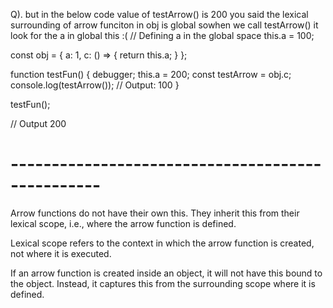 Q). but in the below code value of testArrow() is 200
you said the lexical surrounding of arrow funciton  in obj is global sowhen we call testArrow() it look for the a in global this :(
// Defining a in the global space
this.a = 100;

const obj = {
    a: 1,
    c: () => {
        return this.a;
    }
};

function testFun() {
    debugger;
    this.a = 200;
    const testArrow = obj.c;
    console.log(testArrow());  // Output: 100
}

testFun();

// Output 200

# -------------------------------------------------


Arrow functions do not have their own this. They inherit this from their lexical scope, i.e., where the arrow function is defined.

Lexical scope refers to the context in which the arrow function is created, not where it is executed.

If an arrow function is created inside an object, it will not have this bound to the object. Instead, it captures this from the surrounding scope where it is defined.